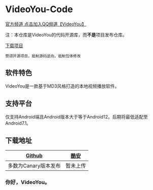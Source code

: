 # VideoYou-Code

[官方频道 点击加入QQ频道【VideoYou】](https://pd.qq.com/s/61vf6d5qi)

注：本仓库是VideoYou的代码开源库，而<b>不是</b>项目发布仓库。

[下载项目](https://github.com/Clearpole/VideoYou/)

`赞颂开源项目，抵制源码逆向，抵制包体修改`

## 软件特色

VideoYou是一款基于MD3风格打造的本地视频播放软件。

## 支持平台

仅支持Android端且Android版本大于等于Android12。后期将最低适配至Android7.1。

## 下载地址

|  [Github](https://github.com/Clearpole/VideoYou/releases) | [酷安](https://coolapk.com) |
|:--:|:--:|
| 多数为Canary版本发布| 暂未上传 |

### 你好，VideoYou。
